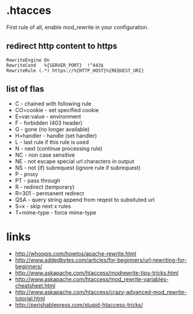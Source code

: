 # .htacces

First rule of all, enable mod_rewrite in your configuration.

## redirect http content to https

    RewriteEngine On
    RewriteCond   %{SERVER_PORT}  !^443$
    RewriteRule (.*) https://%{HTTP_HOST}%{REQUEST_URI}

## list of flas

* C     -   chained with following rule
* CO=cookie     -   set specified cookie
* E=var:value   -   environment
* F     -   forbidden (403 header)
* G     -   gone (no longer available)
* H=handler     -   handle (set handler)
* L     -   last rule if this rule is used
* N     -   next (continue processing rule)
* NC    -   non case sensitive
* NE    -   not escape special url characters in output
* NS    -   not (if) subrequest (ignore rule if subrequest)
* P     -   proxy
* PT    -   pass through
* R     -   redirect (temporary)
* R=301 -   permanent redirect
* QSA   -   query string append from reqest to subsituted url
* S=x   -   skip next x rules
* T=mime-type   -   force mime-type

# links

* http://whoopis.com/howtos/apache-rewrite.html
* http://www.addedbytes.com/articles/for-beginners/url-rewriting-for-beginners/
* http://www.askapache.com/htaccess/modrewrite-tips-tricks.html
* http://www.askapache.com/htaccess/mod_rewrite-variables-cheatsheet.html
* http://www.askapache.com/htaccess/crazy-advanced-mod_rewrite-tutorial.html
* http://perishablepress.com/stupid-htaccess-tricks/
